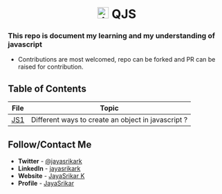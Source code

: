 <div align="center">

<h1>  
    <img src="https://user-images.githubusercontent.com/60209418/157986572-aec295ae-201f-4c35-8575-6da22081f93a.png" alt="javascript icon" width="26"/>
    QJS
</h1>

</div>

### This repo is document my learning and my understanding of javascript

- Contributions are most welcomed, repo can be forked and PR can be raised for contribution.

## Table of Contents

| File          | Topic                                              |
| ------------- | -------------------------------------------------- |
| [JS1](JS1.md) | Different ways to create an object in javascript ? |

## **Follow/Contact Me**

- **Twitter** - [@jayasrikark](https://bit.ly/znjs-twitter)
- **LinkedIn** - [jayasrikark](https://bit.ly/znjs-linkedin)
- **Website** - [JayaSrikar K](https://bit.ly/znjs-netlify)
- **Profile** - [JayaSrikar](https://bit.ly/jayasrikar)
